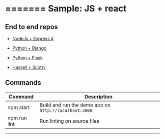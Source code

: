 =======
Sample: JS + react 
======

## End to end repos


- [NodeJs + Express 4](https://github.com/okta/samples-nodejs-express-4)

- [Python + Django](https://github.com/okta/samples-python-django)

- [Python + Flask](https://github.com/okta/samples-python-flask)

- [Haskell + Scotty](https://github.com/okta/samples-haskell-scotty)


## Commands

| Command      | Description
| ------------ | -----------
| npm start    | Build and run the demo app on `http://localhost:3000`
| npm run lint | Run linting on source files

---
